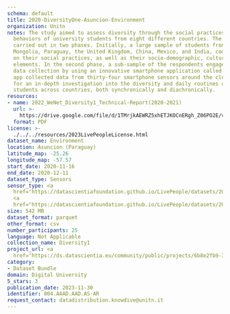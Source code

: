 ```yaml
---
schema: default
title: 2020-DiversityOne-Asuncion-Environment
organization: Unitn
notes: The study aimed to assess diversity through the social practices and daily
  behaviors of university students from eight different countries. The research was
  carried out in two phases. Initially, a large sample of students from Denmark, Italy,
  Mongolia, Paraguay, the United Kingdom, China, Mexico, and India, completed a survey
  on their social practices, as well as their socio-demographic, cultural, and psychological
  elements. In the second phase, a sub-sample of the respondents engaged in a four-week
  data collection by using an innovative smartphone application called iLog. This
  app collected data from thirty-four smartphone sensors around the clock, allowing
  for an in-depth investigation into the diversity and daily routines of university
  students across countries, both synchronically and diachronically.
resources:
- name: 2022_WeNet_Diversity1_Technical-Report(2020-2021)
  url: >-
    https://drive.google.com/file/d/1TMrjkAEWRZ5xhETJKOCnERgh_Z06PO2E/view?usp=drive_link
  format: PDF
license: >-
  ./../../resources/2023LivePeopleLicense.html
dataset_name: Environment
location: Asuncion (Paraguay)
latitude_map: -25.26
longitude_map: -57.57
start_date: 2020-11-16
end_date: 2020-12-11
dataset_type: Sensors
sensor_type: <a 
  href="https://datascientiafoundation.github.io/LivePeople/datasets/2020-DV1-Asunci%C3%B3n-Pressure%20Event/">pressure</a>,
  <a 
  href="https://datascientiafoundation.github.io/LivePeople/datasets/2020-DV1-Asunci%C3%B3n-Light%20Event/">light</a>
size: 542 MB
dataset_format: parquet
other_format: csv
number_participants: 25
language: Not Applicable
collection_name: Diversity1
project_url: <a 
  href="https://ds.datascientia.eu/community/public/projects/6b8e2fb9-30d9-4fdb-9116-0cc7cc00ba3e">https://ds.datascientia.eu/community/public/projects/6b8e2fb9-30d9-4fdb-9116-0cc7cc00ba3e</a>
category:
- Dataset Bundle
domain: Digital University
5_stars: 3
publication_date: 2023-11-30
identifier: 004.AAAD.AAD.AS-AR
request_contact: datadistribution.knowdive@unitn.it
---
```

